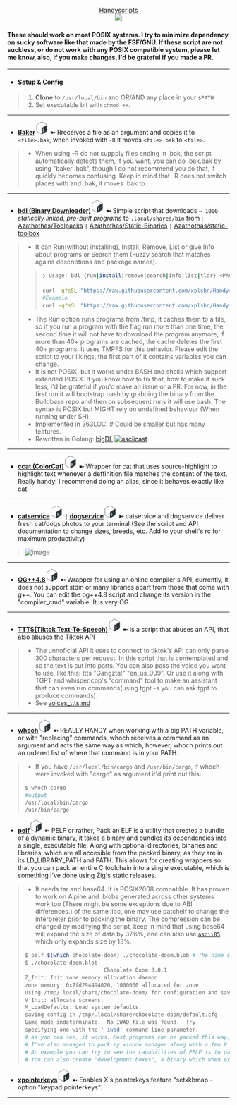 
<p align="center">
    <a href="https://github.com/xplshn/Handyscripts">Handyscripts</a>
  <br>
  <img src="https://github.com/xplshn/Handyscripts/assets/58171889/8f887560-c782-4060-af7c-48072733d86b" width="200" />
</p>


#### These should work on most POSIX systems. I try to minimize dependency on sucky software like that made by the FSF/GNU. If these script are not suckless, or do not work with any POSIX compatible system, please let me know, also, if you make changes, I'd be grateful if you made a PR.
---
- #### Setup & Config
> 1. **Clone** to `/usr/local/bin` and OR/AND any place in your `$PATH`
> 2. Set executable bit with `chmod +x`.
---
- [**Baker**<img src="https://raw.githubusercontent.com/devicons/devicon/master/icons/bash/bash-original.svg" width="30" height="30">](https://github.com/xplshn/Handyscripts/blob/main/baker) **➼** Rreceives a file as an argument and copies it to `<file>.bak`, when invoked with `-R` it moves `<file>.bak` to `<file>`.
> - When using -R do not suppply files ending in .bak, the script automatically detects them, if you want, you can do .bak.bak by using "baker <file>.bak", though I do not recommend you do that, it quickly becomes confusing. Keep in mind that -R does not switch places with <file> and <file>.bak, it moves <file>.bak to <file>.
---
- [**bdl (Binary Downloader)**<img src="https://raw.githubusercontent.com/devicons/devicon/master/icons/bash/bash-original.svg" width="30" height="30">](https://github.com/xplshn/Handyscripts/blob/main/ccat) **➼** Simple script that downloads `~ 1000` *statically linked*, *pre-built programs* to `.local/shared/bin` from : [Azathothas/Toolpacks](https://github.com/Azathothas/Toolpacks) `|` [Azathothas/Static-Binaries](https://github.com/Azathothas/Static-Binaries) `|` [Azathothas/static-toolbox](https://github.com/Azathothas/static-toolbox)
> - It can Run(without installing), Install, Remove, List or give Info about programs or Search them (Fuzzy search that matches agains descriptions and package names).
> > ```bash
> > ❯ Usage: bdl {run|install|remove|search|info|list|tldr} <PACKAGE_NAME>
> > 
> > curl -qfsSL "https://raw.githubusercontent.com/xplshn/Handyscripts/main/bdl" | bash -s -- {OPTIONS_HERE}
> > #Example
> > curl -qfsSL "https://raw.githubusercontent.com/xplshn/Handyscripts/main/bdl" | bash -s --  run neofetch
> > ```
> - The Run option runs programs from /tmp, it caches them to a file, so if you run a program with the flag run more than one time, the second time it will not have to download the program anymore, if more than 40+ programs are cached, the cache deletes the first 40+ programs. It uses TMPFS for this behavior. Please edit the script to your likings, the first part of it contains variables you can change.
> - It is not POSIX, but it works under BASH and shells which support extended POSIX. If you know how to fix that, how to make it suck less, I'd be grateful if you'd make an issue or a PR. For now, in the first run it will bootstrap bash by grabbing the binary from the Buildbase repo and then on subsequent runs it will use bash. The syntax is POSIX but MIGHT rely on undefined behaviour (When running under SH).
> - Implemented in 363LOC! # Could be smaller but has many features.
> - Rewritten in Golang: [bigDL](https://github.com/xplshn/bigdl)
[![asciicast](https://asciinema.org/a/FzUYlDLumlbv3vYWjAa1BmYBx.svg)](https://asciinema.org/a/FzUYlDLumlbv3vYWjAa1BmYBx)
---
- [**ccat (ColorCat)**<img src="https://raw.githubusercontent.com/devicons/devicon/master/icons/bash/bash-original.svg" width="30" height="30">](https://github.com/xplshn/Handyscripts/blob/main/ccat) **➼** Wrapper for cat that uses source-highlight to highlight text whenever a deffinition file matches the content of the text. Really handy! I recommend doing an alias, since it behaves exactly like cat.
---
- [**catservice**<img src="https://raw.githubusercontent.com/devicons/devicon/master/icons/bash/bash-original.svg" width="30" height="30">](https://github.com/xplshn/Handyscripts/blob/main/catservice) `|` [**dogservice**<img src="https://raw.githubusercontent.com/devicons/devicon/master/icons/bash/bash-original.svg" width="30" height="30">](https://github.com/xplshn/Handyscripts/blob/main/dogservice) **➼** catservice and dogservice deliver fresh cat/dogs photos to your terminal (See the script and API documentation to change sizes, breeds, etc. Add to your shell's rc for maximum productivity)
> ![image](https://github.com/xplshn/Handyscripts/assets/114888778/442b2ff0-ec1a-49eb-abf4-9eef15ecfcd0)
---
- [**OG++4.8**<img src="https://raw.githubusercontent.com/devicons/devicon/master/icons/bash/bash-original.svg" width="30" height="30">](https://github.com/xplshn/Handyscripts/blob/main/og%2B%2B4.8) **➼** Wrapper for using an online compiler's API, currently, it does not support stdin or many libraries apart from those that come with g++. You can edit the og++4.8 script and change its version in the "compiler_cmd" variable. It is very OG.
---
- [**TTTS(Tiktok Text-To-Speech)**<img src="https://raw.githubusercontent.com/devicons/devicon/master/icons/bash/bash-original.svg" width="30" height="30">](https://github.com/xplshn/Handyscripts/blob/main/ttts) **➼** is a script that abuses an API, that also abuses the Tiktok API
> - The unnoficial API it uses to connect to tiktok's API can only parse 300 characters per request. In this script that is contemplated and so the text is cut into parts. You can also pass the voice you want to use, like this: ttts "Gangzta!" "en_us_009". Or use it along with TGPT and whisper.cpp's "command" tool to make an assistant that can even run commands(using tgpt -s you can ask tgpt to produce commands).
> - See [voices_ttts.md](https://github.com/xplshn/Handyscripts/blob/main/voices_ttts.md)
---
- [**whoch**<img src="https://raw.githubusercontent.com/devicons/devicon/master/icons/bash/bash-original.svg" width="30" height="30">](https://github.com/xplshn/Handyscripts/blob/main/whoch) **➼** REALLY HANDY when working with a big PATH variable, or with "replacing" commands, whoch receives a command as an argument and acts the same way as which, however, whoch prints out an ordered list of where that command is in your PATH.
> - If you have `/usr/local/bin/cargo` and `/usr/bin/cargo`, if whoch were invoked with "cargo" as argument it'd print out this:
> ```bash
> $ whoch cargo
> #output
> /usr/local/bin/cargo
> /usr/bin/cargo
> ```
- [**pelf**<img src="https://raw.githubusercontent.com/devicons/devicon/master/icons/bash/bash-original.svg" width="30" height="30">](https://github.com/xplshn/Handyscripts/blob/main/pelf) **➼** PELF or rather, Pack an ELF is a utility that creates a bundle of a dynamic binary, it takes a binary and bundles its dependencies into a single, executable file. Along with optional directories, binaries and libraries, which are all accesible from the packed binary, as they are in its LD_LIBRARY_PATH and PATH. This allows for creating wrappers so that you can pack an entire C toolchain into a single executable, which is something I've done using Zig's static releases.
> - It needs tar and base64. It is POSIX2008 compatible. It has proven to work on Alpine and .blobs generated across other systems work too (There might be some exceptions due to ABI differences.) of the same libc, one may use patchelf to change the interpreter prior to packing the binary. The compression can be changed by modifying the script, keep in mind that using base64 will expand the size of data by 37.6%, one can also use [`ascii85`](https://github.com/xplshn/m_ascii85) which only expands size by 13%.
> ```sh
> $ pelf $(which chocolate-doom) ./chocolate-doom.blob # The name can not be set arbitrarily.
> $ ./chocolate-doom.blob
>                          Chocolate Doom 3.0.1
> Z_Init: Init zone memory allocation daemon. 
> zone memory: 0x7fd294494020, 1000000 allocated for zone
> Using /tmp/.local/share/chocolate-doom/ for configuration and saves
> V_Init: allocate screens.
> M_LoadDefaults: Load system defaults.
> saving config in /tmp/.local/share/chocolate-doom/default.cfg
> Game mode indeterminate.  No IWAD file was found.  Try
> specifying one with the '-iwad' command line parameter.
> # as you can see, it works. Most programs can be packed this way, even graphical ones ; Some others may require you to create wrappers, to add extra binaries or libraries which do not appear in ldd's output.
> # I've also managed to pack my window manager along with a few X utils into a single file (programs packed alongside each other can be accessed from the main program's PATH)
> # An example you can try to see the capabilities of PELF is to pack the xfce4-terminal into a single binary, ofc PELF won't track python dependencies, or schemas or other misc files a program may need, but you can still use the --add-arbitrary functionality and create a wrapper for the main binary, then add the real binary with --add-binary.
> # You can also create "development boxes", a binary which when executed launches a shell with a custom PATH and LD_LIBRARY_PRELOAD, the dev box can contain Golang, Make, Zig C as a portable C compiler, Rust's Cargo, etc, all by creating a wrappper that modifies some env variables (e,g for Go; GOROOT="$(dirname "$devbox_bindir")/go") and using --add-arbitrary to add the necessary folders which contain the programs' files
> ```
- [**xpointerkeys**<img src="https://raw.githubusercontent.com/devicons/devicon/master/icons/bash/bash-original.svg" width="30" height="30">](https://github.com/xplshn/Handyscripts/blob/main/xpointerkeys) **➼** Enables X's pointerkeys feature "setxkbmap -option "keypad:pointerkeys".
---
